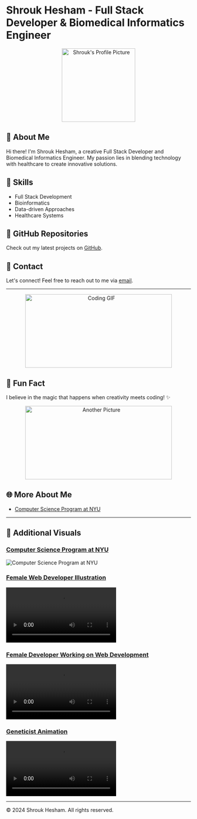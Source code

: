 # Shrouk Hesham - Full Stack Developer & Biomedical Informatics Engineer

<div align="center">
  <img src="your-profile-picture-url.jpg" alt="Shrouk's Profile Picture" width="200" height="200">
</div>

## 🌸 About Me

Hi there! I'm Shrouk Hesham, a creative Full Stack Developer and Biomedical Informatics Engineer. My passion lies in blending technology with healthcare to create innovative solutions.

## 🚀 Skills

- Full Stack Development
- Bioinformatics
- Data-driven Approaches
- Healthcare Systems

## 🌈 GitHub Repositories

Check out my latest projects on [GitHub](https://github.com/your-github-username).

## 💌 Contact

Let's connect! Feel free to reach out to me via [email](mailto:your-email@example.com).

---

<div align="center">
  <img src="your-gif-url.gif" alt="Coding GIF" width="400" height="200">
</div>

## 🌟 Fun Fact

I believe in the magic that happens when creativity meets coding! ✨

<div align="center">
  <img src="another-picture-url.jpg" alt="Another Picture" width="400" height="200">
</div>

## 🌐 More About Me

- [Computer Science Program at NYU](https://engineering.nyu.edu/academics/departments/computer-science-and-engineering/degrees-and-programs)

---

## 🎥 Additional Visuals

### [Computer Science Program at NYU](https://www.google.com/url?sa=i&url=https%3A%2F%2Fengineering.nyu.edu%2Facademics%2Fdepartments%2Fcomputer-science-and-engineering%2Fdegrees-and-programs&psig=AOvVaw2xroSzvCBeBJLhHguaWABa&ust=1706365515617000&source=images&cd=vfe&opi=89978449&ved=2ahUKEwix48uEofuDAxUi5wIHHbJxDuMQjRx6BAgAEBY)
![Computer Science Program at NYU](https://www.google.com/url?sa=i&url=https%3A%2F%2Fengineering.nyu.edu%2Facademics%2Fdepartments%2Fcomputer-science-and-engineering%2Fdegrees-and-programs&psig=AOvVaw2xroSzvCBeBJLhHguaWABa&ust=1706365515617000&source=images&cd=vfe&opi=89978449&ved=2ahUKEwix48uEofuDAxUi5wIHHbJxDuMQjRx6BAgAEBY)

### [Female Web Developer Illustration](https://cdnl.iconscout.com/lottie/premium/preview-watermark/female-web-developer-7362399-6031664.mp4)
![Female Web Developer Illustration](https://cdnl.iconscout.com/lottie/premium/preview-watermark/female-web-developer-7362399-6031664.mp4)

### [Female Developer Working on Web Development](https://cdnl.iconscout.com/lottie/premium/preview-watermark/female-developer-working-on-web-development-4733536-3938556.mp4)
![Female Developer Working on Web Development](https://cdnl.iconscout.com/lottie/premium/preview-watermark/female-developer-working-on-web-development-4733536-3938556.mp4)

### [Geneticist Animation](https://cdnl.iconscout.com/lottie/premium/preview-watermark/geneticist-5403607-4510604.mp4)
![Geneticist Animation](https://cdnl.iconscout.com/lottie/premium/preview-watermark/geneticist-5403607-4510604.mp4)

---

© 2024 Shrouk Hesham. All rights reserved.
